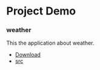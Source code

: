 # Project Demo<br>
### weather<br>
This the application about weather.<br>
* [Download]()<br>
* [src]()<br>
